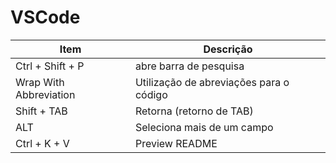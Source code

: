 # VSCode

Item | Descrição
-|-
Ctrl + Shift + P | abre barra de pesquisa
Wrap With Abbreviation | Utilização de abreviações para o código
Shift + TAB | Retorna (retorno de TAB)
ALT | Seleciona mais de um campo
Ctrl + K + V | Preview README